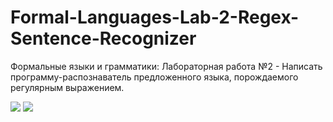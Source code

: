 # Formal-Languages-Lab-2-Regex-Sentence-Recognizer
Формальные языки и грамматики: Лабораторная работа №2 - Написать программу-распознаватель предложенного языка, порождаемого регулярным выражением.

<img src =/media/1страница.jpg>
<img src =/media/2страница.jpg>

